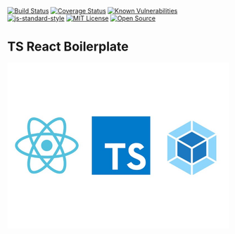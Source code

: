 [![Build Status](https://travis-ci.com/bruno-bert/ts-react-boilerplate.svg?branch=master)](https://travis-ci.com/bruno-bert/ts-react-boilerplate)  [![Coverage Status](https://coveralls.io/repos/github/bruno-bert/ts-react-boilerplate/badge.svg?branch=master)](https://coveralls.io/github/bruno-bert/ts-react-boilerplate?branch=master)  [![Known Vulnerabilities](https://snyk.io/test/github/bruno-bert/ts-react-boilerplate/badge.svg)](https://snyk.io/test/github/bruno-bert/ts-react-boilerplate)  [![js-standard-style](https://img.shields.io/badge/code%20style-standard-brightgreen.svg)](http://standardjs.com)  [![MIT License](https://img.shields.io/badge/License-MIT-yellow.svg)](https://opensource.org/licenses/)  [![Open Source](https://badges.frapsoft.com/os/v1/open-source.svg?v=103)](https://opensource.org/)

# **TS React Boilerplate**

[![TS React Boilerplate](./public/hero.jpeg "Link to my portfolio")](https://brunodeveloper.netlify.app)

